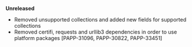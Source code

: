 **Unreleased**
* Removed unsupported collections and added new fields for supported collections
* Removed certifi, requests and urllib3 dependencies in order to use platform packages [PAPP-31096, PAPP-30822, PAPP-33451]
